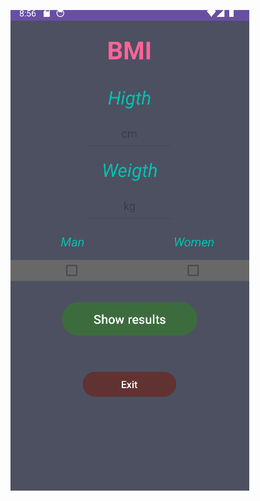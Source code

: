 ![First](https://github.com/alraune91/Android-Studio-project-temporary-9/blob/main/Screenshot_5.png)
